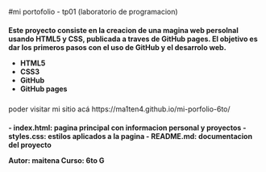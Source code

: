 #mi portofolio - tp01 (laboratorio de programacion)

<h4></h4Este>Este proyecto consiste en la creacion de una magina web persolnal usando HTML5 y CSS, publicada a traves de GitHub pages. El objetivo es dar los primeros pasos con el uso de GitHub y el desarrolo web.

- HTML5
- CSS3
- GitHub
- GitHub pages
<h5>

</h5></h2poder>poder visitar mi sitio acá https://ma1ten4.github.io/mi-porfolio-6to/

<h4></h4->- index.html: pagina principal con informacion personal y proyectos 
- styles.css: estilos aplicados a la pagina
- README.md: documentacion del proyecto 

Autor: maitena
Curso: 6to G
